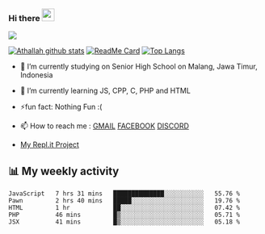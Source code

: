 ### Hi there <img src="https://media.giphy.com/media/hvRJCLFzcasrR4ia7z/giphy.gif" width="25px"/>

![](https://visitor-badge.glitch.me/badge?page_id=AthallahDzaki)

[![Athallah github stats](https://github-readme-stats.vercel.app/api?username=AthallahDzaki&show_icons=true&theme=radical)](https://github.com/AthallahDzaki/)
[![ReadMe Card](https://github-readme-stats.vercel.app/api/pin/?username=AthallahDzaki&repo=SAMPMobile)](https://github.com/AthallahDzaki/SAMPMobile)
[![Top Langs](https://github-readme-stats.vercel.app/api/top-langs/?username=anuraghazra&layout=compact)](https://github.com/anuraghazra/github-readme-stats)
- 🔭 I’m currently studying on Senior High School on Malang, Jawa Timur, Indonesia
- 🌱 I’m currently learning JS, CPP, C, PHP and HTML
- ⚡fun fact: Nothing Fun :(
- 📫 How to reach me : [GMAIL](mailto:athallahdzaki@gmail.com) [FACEBOOK](https://facebook.com/AthallahDzaki) [DISCORD](https://discord.gg/sampindo)

- [My Repl.it Project](https://github.com/AthallahDzaki/MyRepl.it)

## 📊 My weekly activity
<!--START_SECTION:waka-->
```text
JavaScript   7 hrs 31 mins   ██████████████░░░░░░░░░░░   55.76 % 
Pawn         2 hrs 40 mins   █████░░░░░░░░░░░░░░░░░░░░   19.76 % 
HTML         1 hr            ██░░░░░░░░░░░░░░░░░░░░░░░   07.42 % 
PHP          46 mins         █▒░░░░░░░░░░░░░░░░░░░░░░░   05.71 % 
JSX          41 mins         █▒░░░░░░░░░░░░░░░░░░░░░░░   05.18 % 
```
<!--END_SECTION:waka-->
